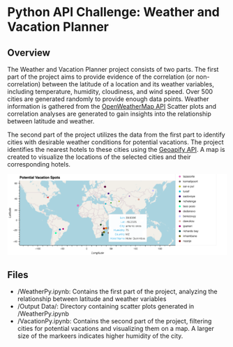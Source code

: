 # Python API Challenge: Weather and Vacation Planner

## Overview
The Weather and Vacation Planner project consists of two parts. The first part of the project aims to provide evidence of the correlation (or non-correlation) between the latitude of a location and its weather variables, including temperature, humidity, cloudiness, and wind speed. Over 500 cities are generated randomly to provide enough data points. Weather information is gathered from the [OpenWeatherMap API](https://openweathermap.org/api) Scatter plots and correlation analyses are generated to gain insights into the relationship between latitude and weather.

The second part of the project utilizes the data from the first part to identify cities with desirable weather conditions for potential vacations. The project identifies the nearest hotels to these cities using the [Geoapify API](https://apidocs.geoapify.com/). A map is created to visualize the locations of the selected cities and their corresponding hotels.

![Vacation spots city information with nearest hotel](/Output%20Data/vacationSpotsHoveringOver.png)

## Files
* /WeatherPy.ipynb: Contains the first part of the project, analyzing the relationship between latitude and weather variables
* /Output Data/: Directory containing scatter plots generated in /WeatherPy.ipynb
* /VacationPy.ipynb: Contains the second part of the project, filtering cities for potential vacations and visualizing them on a map. A larger size of the markeers indicates higher humidity of the city.
